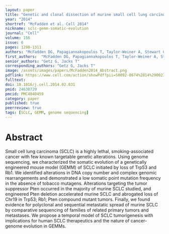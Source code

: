 ```yaml
---
layout: paper
title: "Genetic and clonal dissection of murine small cell lung carcinoma progression by genome sequencing"
year: "2014"
shortref: "McFadden et al. Cell 2014"
nickname: sclc-gemm-somatic-evolution
journal: "Cell"
volume: 156
issue: 6
pages: 1298-1311
authors: "McFadden DG, Papagiannakopoulos T, Taylor-Weiner A, Stewart C, Carter SL, Cibulskis K, Bhutkar A, McKenna A, Dooley A, Vernon A, Sougnez C, Malstrom S, Heimann M, Park J, Chen F, Farago AF, Dayton T, Shefler E, Gabriel S, Getz G, Jacks T"
first_authors:  "McFadden DG, Papagiannakopoulos T, Taylor-Weiner A, Stewart C, Carter SL"
senior_authors: "Getz G, Jacks T"
corresponding_authors: "Getz G, Jacks T"
image: /assets/images/papers/McFadden2014_Abstract.png
pdflink: https://www.cell.com/action/showPdf?pii=S0092-8674%2814%2900230-X
fulltext:
doi: 10.1016/j.cell.2014.02.031
pmid: 24630729
pmcid: PMC4040459
category: paper
published: true
peerreview: true
tags: [SCLC, GEMM, genome sequencing]
---
```


# Abstract

Small cell lung carcinoma (SCLC) is a highly lethal, smoking-associated cancer with few known targetable genetic alterations. Using genome sequencing, we characterized the somatic evolution of a genetically engineered mouse model (GEMM) of SCLC initiated by loss of Trp53 and Rb1. We identified alterations in DNA copy number and complex genomic rearrangements and demonstrated a low somatic point mutation frequency in the absence of tobacco mutagens. Alterations targeting the tumor suppressor Pten occurred in the majority of murine SCLC studied, and engineered Pten deletion accelerated murine SCLC and abrogated loss of Chr19 in Trp53; Rb1; Pten compound mutant tumors. Finally, we found evidence for polyclonal and sequential metastatic spread of murine SCLC by comparative sequencing of families of related primary tumors and metastases. We propose a temporal model of SCLC tumorigenesis with implications for human SCLC therapeutics and the nature of cancer-genome evolution in GEMMs.
